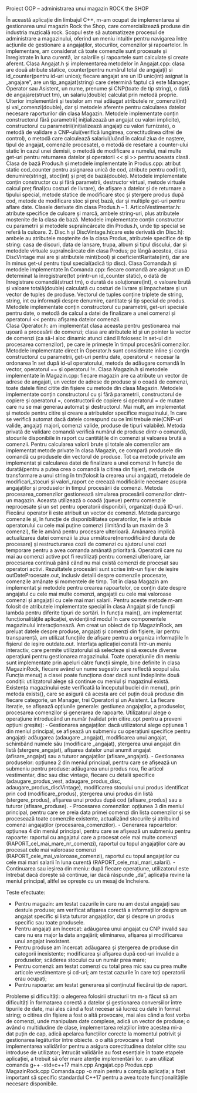 Proiect OOP – administrarea unui magazin ROCK the SHOP

În această aplicație din limbajul C++, m-am ocupat de implementarea si gestionarea unui magazin Rock the Shop, care comercializează produse din industria muzicală rock. Scopul este să automatizeze procesul de administrare a magazinului, oferind un meniu intuitiv pentru navigarea între acțiunile de gestionare a angajaților, stocurilor, comenzilor și rapoartelor. În implementare, am considerat că toate comenzile sunt procesate și înregistrate în luna curentă, iar salariile și rapoartele sunt calculate și create aferent. 
	Clasa Angajat.h și implementarea metodelor în Angajat.cpp: clasa are două atribute statice, counter(pentru numărul total de angajați) si id_counter(pentru id-uri unice); fiecare angajat are un ID unic(int) asignat la „angajare”,  are un tip_angajat(string) care determină faptul că este Manager, Operator sau Asistent, un nume, prenume și CNP(toate de tip string), o dată de angajare(struct tm), un salariu(double) calculat prin metodă proprie. Ulterior implementării și testelor am mai adăugat atributele nr_comenzi(int) și val_comenzi(double), dar și metodele aferente pentru calcularea datelor necesare raporturilor din clasa Magazin. Metodele implementate conțin constructorul fără parametrii( inițializează un angajat cu valori implicite), constructorul cu parametrii(inițializează angajați cu valori furnizate), o metodă de validare a CNP-ului(verifică lungimea, corectitudinea cifrei de control), o metodă care calculează salariul(luând în calcul ziua de naștere, tipul de angajat, comenzile procesate), o metodă de resetare a counter-ului static în cazul unei demisii, o metodă de modificare a numelui, mai multe get-uri pentru returnarea datelor și operatorii << și >> pentru aceasta clasă.	
	Clasa de bază Produs.h și metodele implementate în Produs.cpp: atribut static cod_counter pentru asignarea unică de cod, atribute pentru cod(int), denumire(string), stoc(int) și preț de bază(double). Metodele implementate conțin constructor cu și fără parametrii, destructor virtual, metode virtuale calcul preț final(cu costuri de livrare), de afișare a datelor și de returnare a tipului special, metode statice de modificare stoc și ștergere produs după cod, metode de modificare stoc și preț bază, dar și multiple get-uri pentru aflare date.
	Clasele derivate din clasa Produs.h – 1. ArticolVestimentar.h: atribute specifice de culoare și marcă, ambele string-uri, plus atributele moștenite de la clasa de bază. Metodele implementate conțin constructor cu parametrii și metodele supraîncărcate din Produs.h, unde tip special se referă la culoare.             							         2. Disc.h și DiscVintage.h(care este derivată din Disc.h): ambele au atributele moștenite de la clasa Produs, atributele specifice de tip string: casa de discuri, data de lansare, trupa, album și tipul discului, dar și metodele virtuale supraîncărcate din clasa Produs; pe lângă acestea, clasa DiscVintage mai are și atributele mint(bool) și coeficientRaritate(int), dar are în minus get-ul pentru tipul special(adică tip disc).
	Clasa Comanda.h și metodele implementate în Comanda.cpp: fiecare comandă are asignat un ID determinat la înregistrare(tot printr-un id_counter static), o dată de înregistrare comandă(struct tm), o durată de soluționare(int), o valoare brută și valoare totală(double) calculată cu costuri de livrare și împachetare și un vector de tuples de produse. Vectorul de tuples conține triplete de string, string, int cu informații despre denumire, cantitate și tip special de produs. Metodele implementate conțin constructorul cu parametrii, get-uri speciale pentru date, o metodă de calcul a datei de finalizare a unei comenzi și operatorul << pentru afișarea datelor comenzii.		
	Clasa Operator.h: am implementat clasa aceasta pentru gestionarea mai ușoară a procesării de comenzi; clasa are atributele id și un pointer la vector de comenzi (ca să-l aloc dinamic atunci când îl folosesc în set-ul din procesarea comenzilor), pe care le primește în timpul procesării comenzilor. Metodele implementate direct în Operator.h sunt considerate inline și conțin constructorul cu parametrii, get-uri pentru date, operatorul < necesar la ordonarea în set după id-ul operatorului, metoda de adăugare comandă în vector, operatorul == și operatorul !=.
	Clasa Magazin.h și metodele implementate în Magazin.cpp: fiecare magazin are ca atribute un vector de adrese de angajati, un vector de adrese de produse și o coadă de comenzi, toate datele fiind citite din fișiere cu metode din clasa Magazin. Metodele implementate conțin constructorul cu și fără parametrii, constructorul de copiere și operatorul =, constructorii de copiere si operatorul = de mutare care nu se mai generau automat și destructorul. Mai mult, am implementat și metode pentru citire și creare a atributelor specifice magazinului, în care se verifică automat dacă datele corespund cu ce îmi trebuie mie(CNP-uri valide, angajați majori, comenzi valide, produse de tipuri valabile). 				Metoda privată de validare comandă verifică numărul de produse dintr-o comandă,  stocurile disponibile în raport cu cantitățile din comenzi și valoarea brută a comenzii. Pentru calcularea valorii brute și totale ale comenzilor am implementat metode private în clasa Magazin, ce compară produsele din comandă cu produsele din vectorul de produse. Tot ca metode private am implementat și calcularea datei de finalizare a unei comenzi în funcție de durată(pentru a putea crea o comandă la citirea din fișier), metoda de transformare a unui string în tm(folosit la crearea unui angajat), metodele de modificari_stocuri și valori_raport ce creează modificările necesare asupra angajaților și produselor în timpul procesării de comenzi. 												Metoda procesarea_comenzilor gestionează simularea procesării comenzilor dintr-un magazin. Aceasta utilizează o coadă (queue) pentru comenzile neprocesate și un set pentru operatorii disponibili, organizați după ID-uri. Fiecărui operator îi este atribuit un vector de comenzi. Metoda parcurge comenzile și, în funcție de disponibilitatea operatorilor, fie le atribuie operatorului cu cele mai puține comenzi (limitând la un maxim de 3 comenzi), fie le amână pentru procesare ulterioară. Amânarea implică actualizarea datei comenzii la ziua următoare(nemodificând durata de procesare) și restructurarea cozii de comenzi cu ajutorul unei cozi temporare pentru a avea comanda amânată prioritară. Operatorii care nu mai au comenzi active pot fi reutilizați pentru comenzi ulterioare, iar procesarea continuă până când nu mai există comenzi de procesat sau operatori activi. Rezultatele procesării sunt scrise într-un fișier de ieșire outDateProcesate.out, inclusiv detalii despre comenzile procesate, comenzile amânate și momentele de timp.								Tot în clasa Magazin am implementat și metodele pentru crearea rapoartelor, ce conțin date despre angajatul cu cele mai multe comenzi, angajații cu cele mai valoroase comenzi și angajații cu cele mai mari salarii. Pentru aceste metode m-am folosit de atributele implementate special în clasa Angajat și de funcții lambda pentru diferite tipuri de sortări. 
	În funcția main(), am implementat funcționalitățile aplicației, evidențiind modul în care componentele magazinului interacționează. Am creat un obiect de tip MagazinRock, am preluat datele despre produse, angajați și comenzi din fișiere, iar pentru transparență, am utilizat funcțiile de afișare pentru a organiza informațiile în fișierul de ieșire outdate.out.		Interfața aplicației constă într-un meniu interactiv, care permite utilizatorului să selecteze și să execute diverse operațiuni pentru gestionarea magazinului. Toate operațiunile din meniu sunt implementate prin apeluri către funcții simple, bine definite în clasa MagazinRock, fiecare având un nume sugestiv care reflectă scopul său.			Funcția menu() a clasei poate funcționa doar dacă sunt îndeplinite două condiții: utilizatorul alege să continue cu meniul și magazinul există. Existența magazinului este verificată la începutul buclei din menu(), prin metoda exists(), care se asigură că acesta are cel puțin două produse din fiecare categorie, un Manager, trei Operatori și un Asistent. La fiecare iterație, se afișează opțiunile generale: gestiunea angajaților, a produselor, procesarea comenzilor și generarea de rapoarte. Utilizatorul alege o operațiune introducând un număr (validat prin citire_opt pentru a preveni opțiuni greșite):					                                                                                - Gestionarea angajaților: dacă utilizatorul alege opțiunea 1 din meniul principal, se afișează un submeniu cu operațiuni specifice pentru angajați: adăugarea (adaugare _angajat), modificarea unui angajat, schimbând numele său (modificare _angajat), ștergerea unui angajat din listă (stergere_angajat), afișarea datelor unui anumit angajat (afisare_angajat) sau a tuturor angajaților (afisare_angajati).                         	                                                                 - Gestionarea produselor: opțiunea 2 din meniul principal, pentru care se afișează un submeniu pentru produse: adăugarea unui produs nou, fie articol vestimentar, disc sau disc vintage, fiecare cu detalii specifice (adaugare_produs_vest, adaugare_produs_disc, adaugare_produs_discVintage), modificarea stocului unui produs identificat prin cod (modificare_produs), ștergerea unui produs din listă (stergere_produs), afișarea unui produs după cod (afisare_produs) sau a tuturor (afisare_produse).                                                               - Procesarea comenzilor: opțiunea 3 din meniul principal, pentru care se preia data primei comenzi din lista comenzilor și se  procesează toate comenzile existente, actualizând stocurile și atribuind comenzi angajaților (procesarea_comenzilor).  	                                                    - Generarea rapoartelor: opțiunea 4 din meniul principal, pentru care se afișează un submeniu pentru rapoarte: raportul cu angajatul care a procesat cele mai multe comenzi (RAPORT_cel_mai_mare_nr_comenzi), raportul cu topul angajaților care au procesat cele mai valoroase comenzi (RAPORT_cele_mai_valoroase_comenzi), raportul cu topul angajaților cu cele mai mari salarii în luna curentă (RAPORT_cele_mai_mari_salarii).                                           - Continuarea sau ieșirea din meniu: după fiecare operațiune, utilizatorul este întrebat dacă dorește să continue, iar dacă răspunde „da”, aplicația revine la meniul principal, altfel se oprește cu un mesaj de încheiere.


Teste efectuate:
-	Pentru magazin: am testat cazurile în care nu am destui angajați sau destule produse; am verificat afișarea corectă a informațiilor despre un angajat specific și lista tuturor angajaților, dar și despre un produs specific sau toate produsele. 
-	Pentru angajați am încercat: adăugarea unui angajat cu CNP invalid sau care nu era major la data angajării; eliminarea, afișarea și modificarea unui angajat inexistent.
-	Pentru produse am încercat: adăugarea și ștergerea de produse din categorii inexistente; modificarea și afișarea după cod-uri invalide a produselor; scăderea stocului cu un număr prea mare; 
-	Pentru comenzi: am testat comenzi cu total prea mic sau cu prea multe articole vestimentare și cd-uri; am testat cazurile în care toți operatorii erau ocupați; 
-	Pentru rapoarte: am testat generarea și conținutul fiecărui tip de raport.

Probleme și dificultăți: 
o	alegerea folosirii structurii tm m-a făcut să am dificultăți în formatarea corectă a datelor și gestionarea conversiilor între tipurile de date, mai ales când a fost necesar să lucrez cu date în format string;
o	citirea din fișiere a fost o altă provocare, mai ales când a fost vorba de comenzi, unde manipulam date complexe, adică un vector de produse;
o	având o multidudine de clase, implementarea relațiilor între acestea mi-a dat puțin de cap, adică apelarea funcțiilor corecte la momentul potrivit și gestionarea legăturilor între obiecte.
o	o altă provocare a fost implementarea validărilor pentru a asigura corectitudinea datelor citite sau introduse de utilizator; întrucât validările au fost esențiale în toate etapele aplicației, a trebuit să ofer mare atenție implementării lor.
o	am utilizat comanda g++ -std=c++17 main.cpp Angajat.cpp Produs.cpp MagazinRock.cpp Comanda.cpp -o main pentru a compila aplicația; a fost important să specific standardul C++17 pentru a avea toate funcționalitățile necesare disponibile.
